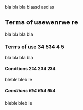 

bla bla bla blaasd asd as
## Terms of usewenrwe re 

bla bla bla bla 

### Terms of use 34 534 4 5

bla bla bla bla 

#### Conditions 234 234 234 

bleble bleb le

##### Conditions 654 654 654 

bleble bleb le
